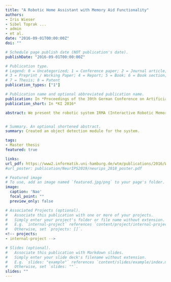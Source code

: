 ```yaml
---
title: "A Robotic Home Assistant with Memory Aid Functionality"
authors:
- Iris Wieser
- Sibel Toprak ...
- admin
- et al.
date: "2016-09-01T00:00:00Z"
doi: ""

# Schedule page publish date (NOT publication's date).
publishDate: "2016-09-01T00:00:00Z"

# Publication type.
# Legend: 0 = Uncategorized; 1 = Conference paper; 2 = Journal article;
# 3 = Preprint / Working Paper; 4 = Report; 5 = Book; 6 = Book section;
# 7 = Thesis; 8 = Patent
publication_types: ["1"]

# Publication name and optional abbreviated publication name.
publication: In *Proceedings of the 39th German Conference on Artificial Intelligence*
publication_short: In *KI 2016*

abstract: We present the robotic system IRMA (Interactive Robotic Memory Aid) that assists humans in their search for misplaced belongings within a natural home-like environment. Our stand-alone system integrates state-of-the-art approaches in a novel manner to achieve a seamless and intuitive human-robot interaction. IRMA directs its gaze toward the speaker and understands the person’s verbal instructions independent of specific grammatical constructions. It determines the positions of relevant objects and navigates collision-free within the environment. In addition, IRMA produces natural language descriptions for the objects’ positions by using furniture as reference points. To evaluate IRMA’s usefulness, a user study with 20 participants has been conducted. IRMA achieves an overall user satisfaction score of 4.05 and a perceived accuracy rating of 4.15 on a scale from 1–5 with 5 being the best.


# Summary. An optional shortened abstract.
summary: Created an object detection module for the system.

tags:
- Master thesis
featured: true

links:
url_pdf: https://www2.informatik.uni-hamburg.de/wtm/publications/2016/WTGHAKCREJCWBSHNSTW16/Wieser_KI2016_CR.pdf
#url_poster: publication/NeurIPS2019/neurips_2018_poster.pdf

# Featured image
# To use, add an image named `featured.jpg/png` to your page's folder.
image:
  caption: 'Nao'
  focal_point: ""
  preview_only: false

# Associated Projects (optional).
#   Associate this publication with one or more of your projects.
#   Simply enter your project's folder or file name without extension.
#   E.g. `internal-project` references `content/project/internal-project/index.md`.
#   Otherwise, set `projects: []`.
<!-- projects:
- internal-project -->

# Slides (optional).
#   Associate this publication with Markdown slides.
#   Simply enter your slide deck's filename without extension.
#   E.g. `slides: "example"` references `content/slides/example/index.md`.
#   Otherwise, set `slides: ""`.
slides: ""
---
```

